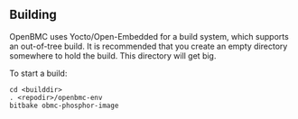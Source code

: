 ## Building ##

OpenBMC uses Yocto/Open-Embedded for a build system, which supports an 
out-of-tree build.  It is recommended that you create an empty directory
somewhere to hold the build.  This directory will get big.

To start a build:

    cd <builddir>
    . <repodir>/openbmc-env
    bitbake obmc-phosphor-image

